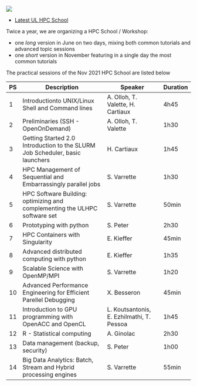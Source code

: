 [![](https://hpc.uni.lu/images/logo/logo_hpc-shool2021.png)](https://hpc.uni.lu/education/hpcschool/)

* [Latest UL HPC School](https://hpc.uni.lu/education/hpcschool#program)

Twice a year, we are organizing a HPC School / Workshop:

* one _long_ version in June on two days, mixing both common tutorials and advanced topic sessions
* one _short_ version in November featuring in a single day the most common tutorials

The practical sessions of the Nov 2021 HPC School are listed below


| PS | Description                                                                       | Speaker              | Duration |
|----|-----------------------------------------------------------------------------------|----------------------|----------|
| 1  | Introductionto UNIX/Linux Shell and Command lines                                 | A. Olloh, T. Valette, H. Cartiaux | 4h45     |
| 2  | Preliminaries (SSH - OpenOnDemand)                                                | A. Olloh, T. Valette | 1h30     |
| 3  | Getting Started 2.0 Introduction to the SLURM Job Scheduler, basic launchers      | H. Cartiaux          | 1h45     |
| 4  | HPC Management of Sequential and Embarrassingly parallel jobs                     | S. Varrette          | 1h30     |
| 5  | HPC Software Building: optimizing and complementing the ULHPC software set        | S. Varrette          | 50min    |
| 6  | Prototyping with python                                                           | S. Peter             | 2h30     |
| 7  | HPC Containers with Singularity                                                   | E. Kieffer           | 45min    |
| 8  | Advanced distributed computing with python                                        | E. Kieffer           | 1h35     |
| 9  | Scalable Science with OpenMP/MPI                                                  | S. Varrette          | 1h20     |
| 10 | Advanced Performance Engineering for Efficient Parellel Debugging                 | X. Besseron          | 45min    |
| 11 | Introduction to GPU programming with OpenACC and OpenCL                           | L. Koutsantonis, E. Ezhilmathi, T. Pessoa| 1h45     |
| 12 | R - Statistical computing                                                         | A. Ginolac           | 2h30     |
| 13 | Data management (backup, security)                                                | S. Peter             | 1h00     |
| 14 | Big Data Analytics: Batch, Stream and Hybrid processing engines                   | S. Varrette          | 55min    |
